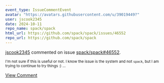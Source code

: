 ```yaml
---
event_type: IssueCommentEvent
avatar: "https://avatars.githubusercontent.com/u/39019449?"
user: jscook2345
date: 2024-10-11
repo_name: spack/spack
html_url: https://github.com/spack/spack/issues/46552
repo_url: https://github.com/spack/spack
---
```


<a href='https://github.com/jscook2345' target='_blank'>jscook2345</a> commented on issue <a href='https://github.com/spack/spack/issues/46552' target='_blank'>spack/spack#46552</a>.

<small>I'm not sure if this is useful or not. I know the issue is the system and not `spack`, but I am trying to continue to try things :)...</small>

<a href='https://github.com/spack/spack/issues/46552' target='_blank'>View Comment</a>